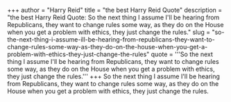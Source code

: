 +++
author = "Harry Reid"
title = "the best Harry Reid Quote"
description = "the best Harry Reid Quote: So the next thing I assume I'll be hearing from Republicans, they want to change rules some way, as they do on the House when you get a problem with ethics, they just change the rules."
slug = "so-the-next-thing-i-assume-ill-be-hearing-from-republicans-they-want-to-change-rules-some-way-as-they-do-on-the-house-when-you-get-a-problem-with-ethics-they-just-change-the-rules"
quote = '''So the next thing I assume I'll be hearing from Republicans, they want to change rules some way, as they do on the House when you get a problem with ethics, they just change the rules.'''
+++
So the next thing I assume I'll be hearing from Republicans, they want to change rules some way, as they do on the House when you get a problem with ethics, they just change the rules.
